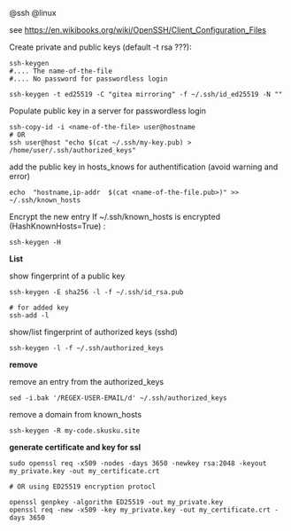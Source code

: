 @ssh
@linux

see https://en.wikibooks.org/wiki/OpenSSH/Client_Configuration_Files

Create private and public keys (default -t rsa ???):

    ssh-keygen
    #.... The name-of-the-file
    #.... No password for passwordless login

    ssh-keygen -t ed25519 -C "gitea mirroring" -f ~/.ssh/id_ed25519 -N ""

Populate public key in a server for passwordless login

    ssh-copy-id -i <name-of-the-file> user@hostname
    # OR
    ssh user@host "echo $(cat ~/.ssh/my-key.pub) > /home/user/.ssh/authorized_keys"


add the public key in hosts_knows for authentification (avoid warning and error)

    echo  "hostname,ip-addr  $(cat <name-of-the-file.pub>)" >> ~/.ssh/known_hosts

Encrypt the new entry If ~/.ssh/known_hosts is encrypted (HashKnownHosts=True) :

    ssh-keygen -H

**List**

show fingerprint of a public key

    ssh-keygen -E sha256 -l -f ~/.ssh/id_rsa.pub

    # for added key
    ssh-add -l

show/list fingerprint of authorized keys (sshd)

    ssh-keygen -l -f ~/.ssh/authorized_keys

**remove**

remove an entry from the authorized_keys

    sed -i.bak '/REGEX-USER-EMAIL/d' ~/.ssh/authorized_keys

remove a domain from known_hosts

    ssh-keygen -R my-code.skusku.site

**generate certificate and key for ssl**


    sudo openssl req -x509 -nodes -days 3650 -newkey rsa:2048 -keyout my_private.key -out my_certificate.crt

    # OR using ED25519 encryption protocl

    openssl genpkey -algorithm ED25519 -out my_private.key
    openssl req -new -x509 -key my_private.key -out my_certificate.crt -days 3650

